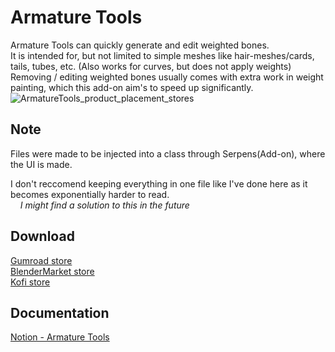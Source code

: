 # Armature Tools
Armature Tools can quickly generate and edit weighted bones.
<br>It is intended for, but not limited to simple meshes like hair-meshes/cards, tails, tubes, etc. (Also works for curves, but does not apply weights)
<br>Removing / editing weighted bones usually comes with extra work in weight painting, which this add-on aim's to speed up significantly.
![ArmatureTools_product_placement_stores](https://github.com/carls3d/ArmatureTools/assets/104013959/098abe73-d20f-480c-a76b-e18688ecfb31)

## Note
Files were made to be injected into a class through Serpens(Add-on), where the UI is made.

I don't reccomend keeping everything in one file like I've done here as it becomes exponentially harder to read. 
<br>&nbsp;&nbsp;&nbsp;&nbsp;*I might find a solution to this in the future*

## Download
[Gumroad store](https://carls3d.gumroad.com/l/armature)
<br>[BlenderMarket store](https://blendermarket.com/products/armature-tools)
<br>[Kofi store](https://ko-fi.com/s/bef7e7c79f)


## Documentation
[Notion - Armature Tools](https://www.notion.so/carlsu/Armature-Tools-b25cb150aae94df282c40e4ce99ee5ee)
